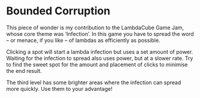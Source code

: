 # Bounded Corruption

This piece of wonder is my contribution to the LambdaCube Game Jam, whose core theme was ‘Infection’. In this game you have to spread the word – or menace, if you like – of lambdas as efficiently as possible.

Clicking a spot will start a lambda infection but uses a set amount of power. Waiting for the infection to spread also uses power, but at a slower rate. Try to find the sweet spot for the amount and placement of clicks to minimise the end result.

The third level has some brighter areas where the infection can spread more quickly. Use them to your advantage!
